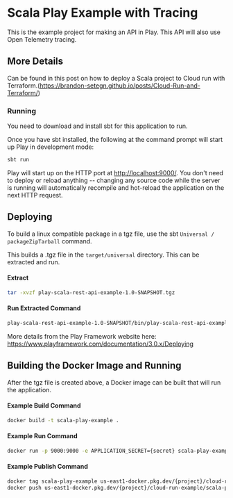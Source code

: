 # Scala Play Example with Tracing

This is the example project for making an API in Play.  This API will also use Open Telemetry tracing.

## More Details
Can be found in this post on how to deploy a Scala project to Cloud run with Terraform.(https://brandon-setegn.github.io/posts/Cloud-Run-and-Terraform/)

### Running

You need to download and install sbt for this application to run.

Once you have sbt installed, the following at the command prompt will start up Play in development mode:

```bash
sbt run
```

Play will start up on the HTTP port at <http://localhost:9000/>.   You don't need to deploy or reload anything -- changing any source code while the server is running will automatically recompile and hot-reload the application on the next HTTP request.


## Deploying

To build a linux compatible package in a tgz file, use the sbt `Universal / packageZipTarball` command.

This builds a .tgz file in the `target/universal` directory.  This can be extracted and run.
#### Extract
```bash
tar -xvzf play-scala-rest-api-example-1.0-SNAPSHOT.tgz   
```

#### Run Extracted Command
```bash
play-scala-rest-api-example-1.0-SNAPSHOT/bin/play-scala-rest-api-example -Dplay.http.secret.key={secret}   
```

More details from the Play Framework website here: <https://www.playframework.com/documentation/3.0.x/Deploying>

## Building the Docker Image and Running

After the tgz file is created above, a Docker image can be built that will run the application.

#### Example Build Command
```bash
docker build -t scala-play-example .
```

#### Example Run Command
```bash
docker run -p 9000:9000 -e APPLICATION_SECRET={secret} scala-play-example 
```

#### Example Publish Command
```bash
docker tag scala-play-example us-east1-docker.pkg.dev/{project}/cloud-run-example/scala-play-example
docker push us-east1-docker.pkg.dev/{project}/cloud-run-example/scala-play-example
```
